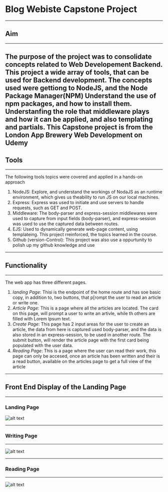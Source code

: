 # Blog Webiste Capstone Project
------------------------------------------------
## Aim
------------------------------------------------
The purpose of the project was to consolidate concepts related to Web Developement Backend.
This project a wide array of tools, that can be used for Backend development. The concepts used were gettiong to NodeJS, and the Node Package Manager(NPM)
Understand the use of npm packages, and how to install them. Understanfing the role that middleware plays and how it can be applied, and also templating and partials.
This Capstone project is from the London App Brewery Web Development on Udemy
---------------------------------------------
## Tools
--------------------------------------------
The following tools topics were covered and applied in a hands-on approach
1. NodeJS: Explore, and understand the workings of NodaJS as an runtime environment, which gives us theability to run JS on our local machines.
2. Express: Express was used to initiate and use servers to handle requests, such as GET and POST.
3. Middleware: The body-parser and express-session middlewares were used to capture from input fields (body-parser), and express-session was used to use the captured data between routes.
4. EJS: Used to dynamically generate web-page content, using templateing. This project rreinforced, the topics learned in the course.
5. Github (version-Control): This project was also use a oppurtunity to polish up my github knowledge and use
----------------------------------------------
## Functionality
--------------------------------------------
The web app has three different pages.
1. *landing Page*: Thisi is the endpoint of the home route and has soe basic copy, in addition to, two buttons, that p[rompt the user to read an article or write one.
2. *Article Page*: This is a page where all the articles are located. The card on this page, will prompt a user to write an artivle, while th others are filled with Lorem Ipsum text.
3. *Create Page*: This page has 2 input areas for the user to create an article, the data from here is captured used body-parser, and the data is also stored in an express-session, to be used in another route.
   The submit button, will render the article page with the first card being populated with the user data.
4. *Reading Page*: This is a page where the user can read their work, this page can only be accesed, once an article has been written and their is a read button, available on the articles page to get a full view of the article
--------------------------------------------
## Front End Display of the Landing Page
--------------------------------------------------
  ### Landing Page
 ![alt text](https://github.com/mbasacokile7/Blog-Website-Capstone-Project/blob/master/Blog-Website-Landing-Page.png)

 ------------------------------------------------------------------------------------------------------------------------
### Writing Page
------------------------------------------------------------
![alt text](https://github.com/mbasacokile7/Blog-Website-Capstone-Project/blob/master/Blog-Website-Writing-Page.png)

-----------------------------------------------------------------
### Reading Page
----------------------------------------------------------------------------------------------
![alt text](https://github.com/mbasacokile7/Blog-Website-Capstone-Project/blob/master/Blog-Website-reading-Page.png)
